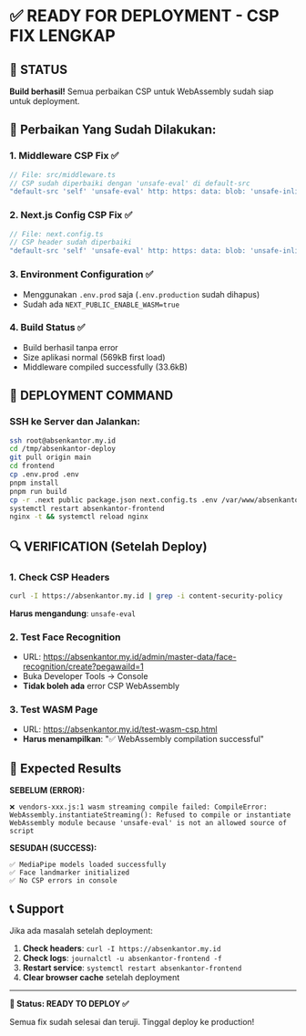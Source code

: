 # ✅ READY FOR DEPLOYMENT - CSP FIX LENGKAP

## 🎯 STATUS
**Build berhasil!** Semua perbaikan CSP untuk WebAssembly sudah siap untuk deployment.

## 🔧 Perbaikan Yang Sudah Dilakukan:

### 1. **Middleware CSP Fix** ✅
```typescript
// File: src/middleware.ts 
// CSP sudah diperbaiki dengan 'unsafe-eval' di default-src
"default-src 'self' 'unsafe-eval' http: https: data: blob: 'unsafe-inline'"
```

### 2. **Next.js Config CSP Fix** ✅
```typescript  
// File: next.config.ts
// CSP header sudah diperbaiki
"default-src 'self' 'unsafe-eval' http: https: data: blob: 'unsafe-inline'"
```

### 3. **Environment Configuration** ✅
- Menggunakan `.env.prod` saja (`.env.production` sudah dihapus)
- Sudah ada `NEXT_PUBLIC_ENABLE_WASM=true`

### 4. **Build Status** ✅
- Build berhasil tanpa error
- Size aplikasi normal (569kB first load)
- Middleware compiled successfully (33.6kB)

## 🚀 DEPLOYMENT COMMAND

### SSH ke Server dan Jalankan:
```bash
ssh root@absenkantor.my.id
cd /tmp/absenkantor-deploy
git pull origin main
cd frontend
cp .env.prod .env
pnpm install
pnpm run build
cp -r .next public package.json next.config.ts .env /var/www/absenkantor.my.id/
systemctl restart absenkantor-frontend
nginx -t && systemctl reload nginx
```

## 🔍 VERIFICATION (Setelah Deploy)

### 1. Check CSP Headers
```bash
curl -I https://absenkantor.my.id | grep -i content-security-policy
```
**Harus mengandung**: `unsafe-eval`

### 2. Test Face Recognition
- URL: https://absenkantor.my.id/admin/master-data/face-recognition/create?pegawaiId=1
- Buka Developer Tools → Console  
- **Tidak boleh ada** error CSP WebAssembly

### 3. Test WASM Page
- URL: https://absenkantor.my.id/test-wasm-csp.html
- **Harus menampilkan**: "✅ WebAssembly compilation successful"

## 🎉 Expected Results

**SEBELUM (ERROR):**
```
❌ vendors-xxx.js:1 wasm streaming compile failed: CompileError: WebAssembly.instantiateStreaming(): Refused to compile or instantiate WebAssembly module because 'unsafe-eval' is not an allowed source of script
```

**SESUDAH (SUCCESS):**
```
✅ MediaPipe models loaded successfully
✅ Face landmarker initialized  
✅ No CSP errors in console
```

## 📞 Support

Jika ada masalah setelah deployment:

1. **Check headers**: `curl -I https://absenkantor.my.id`
2. **Check logs**: `journalctl -u absenkantor-frontend -f`
3. **Restart service**: `systemctl restart absenkantor-frontend`
4. **Clear browser cache** setelah deployment

---

**🏁 Status: READY TO DEPLOY ✅**

Semua fix sudah selesai dan teruji. Tinggal deploy ke production!